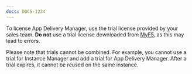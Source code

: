 ```yaml
---
docs: DOCS-1234
---
```


To license App Delivery Manager, use the trial license provided by your sales team. **Do not** use a trial license downloaded from [MyF5](https://my.f5.com), as this may lead to errors.

Please note that trials cannot be combined. For example, you cannot use a trial for Instance Manager and add a trial for App Delivery Manager. After a trial expires, it cannot be reused on the same instance.

